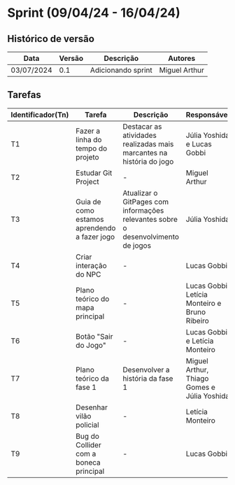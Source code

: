 # Sprint (09/04/24 - 16/04/24)

## Histórico de versão

|Data|Versão|Descrição|Autores|
|--|--|--|--|
|03/07/2024|0.1|Adicionando sprint|Miguel Arthur|

## Tarefas

|Identificador(Tn)|Tarefa|Descrição|Responsável|
|--|--|--|--|
|T1|Fazer a linha do tempo do projeto|Destacar as atividades realizadas mais marcantes na história do jogo|Júlia Yoshida e Lucas Gobbi|
|T2|Estudar Git Project|-|Miguel Arthur|
|T3|Guia de como estamos aprendendo a fazer jogo|Atualizar o GitPages com informações relevantes sobre o desenvolvimento de jogos|Júlia Yoshida|
|T4|Criar interação do NPC|-|Lucas Gobbi|
|T5|Plano teórico do mapa principal|-|Lucas Gobbi, Letícia Monteiro e Bruno Ribeiro|
|T6|Botão "Sair do Jogo"|-|Lucas Gobbi e Letícia Monteiro|
|T7|Plano teórico da fase 1|Desenvolver a história da fase 1|Miguel Arthur, Thiago Gomes e Júlia Yoshida|
|T8|Desenhar vilão policial|-|Letícia Monteiro|
|T9|Bug do Collider com a boneca principal|-|Lucas Gobbi|



